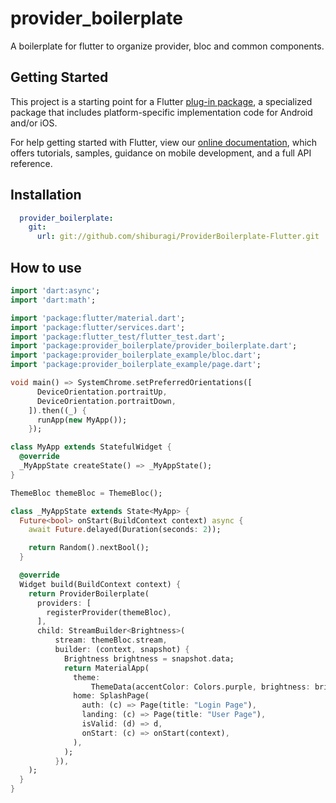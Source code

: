 # provider_boilerplate

A boilerplate for flutter to organize provider, bloc and common components.

## Getting Started

This project is a starting point for a Flutter
[plug-in package](https://flutter.dev/developing-packages/),
a specialized package that includes platform-specific implementation code for
Android and/or iOS.

For help getting started with Flutter, view our 
[online documentation](https://flutter.dev/docs), which offers tutorials, 
samples, guidance on mobile development, and a full API reference.


## Installation
```yaml
  provider_boilerplate:
    git:
      url: git://github.com/shiburagi/ProviderBoilerplate-Flutter.git
```

## How to use 
```dart
import 'dart:async';
import 'dart:math';

import 'package:flutter/material.dart';
import 'package:flutter/services.dart';
import 'package:flutter_test/flutter_test.dart';
import 'package:provider_boilerplate/provider_boilerplate.dart';
import 'package:provider_boilerplate_example/bloc.dart';
import 'package:provider_boilerplate_example/page.dart';

void main() => SystemChrome.setPreferredOrientations([
      DeviceOrientation.portraitUp,
      DeviceOrientation.portraitDown,
    ]).then((_) {
      runApp(new MyApp());
    });

class MyApp extends StatefulWidget {
  @override
  _MyAppState createState() => _MyAppState();
}

ThemeBloc themeBloc = ThemeBloc();

class _MyAppState extends State<MyApp> {
  Future<bool> onStart(BuildContext context) async {
    await Future.delayed(Duration(seconds: 2));

    return Random().nextBool();
  }

  @override
  Widget build(BuildContext context) {
    return ProviderBoilerplate(
      providers: [
        registerProvider(themeBloc),
      ],
      child: StreamBuilder<Brightness>(
          stream: themeBloc.stream,
          builder: (context, snapshot) {
            Brightness brightness = snapshot.data;
            return MaterialApp(
              theme:
                  ThemeData(accentColor: Colors.purple, brightness: brightness),
              home: SplashPage(
                auth: (c) => Page(title: "Login Page"),
                landing: (c) => Page(title: "User Page"),
                isValid: (d) => d,
                onStart: (c) => onStart(context),
              ),
            );
          }),
    );
  }
}
```
